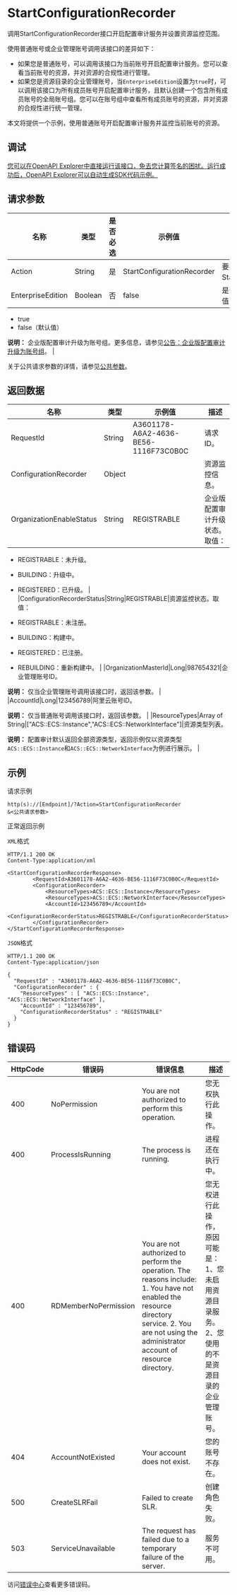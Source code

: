 # StartConfigurationRecorder

调用StartConfigurationRecorder接口开启配置审计服务并设置资源监控范围。

使用普通账号或企业管理账号调用该接口的差异如下：

-   如果您是普通账号，可以调用该接口为当前账号开启配置审计服务。您可以查看当前账号的资源，并对资源的合规性进行管理。
-   如果您是资源目录的企业管理账号，当`EnterpriseEdition`设置为`true`时，可以调用该接口为所有成员账号开启配置审计服务，且默认创建一个包含所有成员账号的全局账号组。您可以在账号组中查看所有成员账号的资源，并对资源的合规性进行统一管理。

本文将提供一个示例，使用普通账号开启配置审计服务并监控当前账号的资源。

## 调试

[您可以在OpenAPI Explorer中直接运行该接口，免去您计算签名的困扰。运行成功后，OpenAPI Explorer可以自动生成SDK代码示例。](https://api.aliyun.com/#product=Config&api=StartConfigurationRecorder&type=RPC&version=2019-01-08)

## 请求参数

|名称|类型|是否必选|示例值|描述|
|--|--|----|---|--|
|Action|String|是|StartConfigurationRecorder|要执行的操作，取值：StartConfigurationRecorder。 |
|EnterpriseEdition|Boolean|否|false|是否升级企业版配置审计。取值：

 -   true
-   false（默认值）

 **说明：** 企业版配置审计升级为账号组。更多信息，请参见[公告：企业版配置审计升级为账号组](213433)。 |

关于公共请求参数的详情，请参见[公共参数](~~169575~~)。

## 返回数据

|名称|类型|示例值|描述|
|--|--|---|--|
|RequestId|String|A3601178-A6A2-4636-BE56-1116F73C0B0C|请求ID。 |
|ConfigurationRecorder|Object| |资源监控信息。 |
|OrganizationEnableStatus|String|REGISTRABLE|企业版配置审计升级状态。取值：

 -   REGISTRABLE：未升级。
-   BUILDING：升级中。
-   REGISTERED：已升级。 |
|ConfigurationRecorderStatus|String|REGISTRABLE|资源监控状态。取值：

 -   REGISTRABLE：未注册。
-   BUILDING：构建中。
-   REGISTERED：已注册。
-   REBUILDING：重新构建中。 |
|OrganizationMasterId|Long|987654321|企业管理账号ID。

 **说明：** 仅当企业管理账号调用该接口时，返回该参数。 |
|AccountId|Long|123456789|阿里云账号ID。

 **说明：** 仅当普通账号调用该接口时，返回该参数。 |
|ResourceTypes|Array of String|\["ACS::ECS::Instance","ACS::ECS::NetworkInterface"\]|资源类型列表。

 **说明：** 配置审计默认返回全部资源类型，返回示例仅以资源类型`ACS::ECS::Instance`和`ACS::ECS::NetworkInterface`为例进行展示。 |

## 示例

请求示例

```
http(s)://[Endpoint]/?Action=StartConfigurationRecorder
&<公共请求参数>
```

正常返回示例

`XML`格式

```
HTTP/1.1 200 OK
Content-Type:application/xml

<StartConfigurationRecorderResponse>
		<RequestId>A3601178-A6A2-4636-BE56-1116F73C0B0C</RequestId>
		<ConfigurationRecorder>
			<ResourceTypes>ACS::ECS::Instance</ResourceTypes>
			<ResourceTypes>ACS::ECS::NetworkInterface</ResourceTypes>
			<AccountId>123456789</AccountId>
			<ConfigurationRecorderStatus>REGISTRABLE</ConfigurationRecorderStatus>
		</ConfigurationRecorder>
</StartConfigurationRecorderResponse>
```

`JSON`格式

```
HTTP/1.1 200 OK
Content-Type:application/json

{
  "RequestId" : "A3601178-A6A2-4636-BE56-1116F73C0B0C",
  "ConfigurationRecorder" : {
    "ResourceTypes" : [ "ACS::ECS::Instance", "ACS::ECS::NetworkInterface" ],
    "AccountId" : "123456789",
    "ConfigurationRecorderStatus" : "REGISTRABLE"
  }
}
```

## 错误码

|HttpCode|错误码|错误信息|描述|
|--------|---|----|--|
|400|NoPermission|You are not authorized to perform this operation.|您无权执行此操作。|
|400|ProcessIsRunning|The process is running.|进程还在执行中。|
|400|RDMemberNoPermission|You are not authorized to perform the operation. The reasons include: 1. You have not enabled the resource directory service. 2. You are not using the administrator account of resource directory.|您无权进行此操作，原因可能是： 1、您未启用资源目录服务。 2、您使用的不是资源目录的企业管理账号。|
|404|AccountNotExisted|Your account does not exist.|您的账号不存在。|
|500|CreateSLRFail|Failed to create SLR.|创建角色失败。|
|503|ServiceUnavailable|The request has failed due to a temporary failure of the server.|服务不可用。|

访问[错误中心](https://error-center.aliyun.com/status/product/Config)查看更多错误码。

